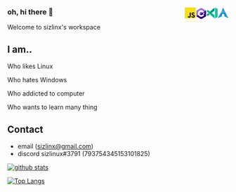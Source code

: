 ### oh, hi there 👋 <img src="assets/arch.png" align="right" width=25><img src="assets/vscinsiders.png" align="right" width=25><img src="assets/cs.png" align="right" width=25><img src="assets/js.png" align="right" width=25>

Welcome to sizlinx's workspace



## I am..

Who likes Linux

Who hates Windows

Who addicted to computer

Who wants to learn many thing




## Contact
* email ([sizlinx@gmail.com](mailto:sizlinx@gmail.com))
* discord sizlinux#3791 (793754345153101825)





[![github stats](https://github-readme-stats.vercel.app/api?username=sizlinx)](https://github.com/anuraghazra/github-readme-stats)

[![Top Langs](https://github-readme-stats.vercel.app/api/top-langs/?username=sizlinx&layout=compact&show_icons=true&hide_border=true&bg_color=00000000&title_color=6bedd4&icon_color=6bedd4&text_color=389aa1)](https://github.com/sizlinx)
